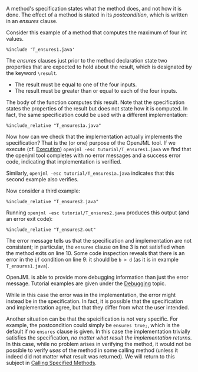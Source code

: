 
A method's specification states what the method does,
and not how it is done. The effect of a method is
stated in its _postcondition_, which is written in an 
_ensures_ clause.

Consider this example of a method that computes the maximum of four int values.
```
%include 'T_ensures1.java'
```

The *ensures* clauses just prior to the method declaration state two 
properties that are expected to hold about the result, which is designated
by the keyword `\result`.

* The result must be equal to one of the four inputs.
* The result must be greater than or equal to each of the four inputs.

The body of the function computes this result. Note that the specification
states the properties of the result but does not state how it is computed.
In fact, the same specification could be used with a different implementation:
```
%include_relative "T_ensures1a.java"
```

Now how can we check that the implementation actually implements the specification? That is the (or one) purpose of the OpenJML tool.
If we execute (cf. [Execution](Execution))
`openjml -esc tutorial/T_ensures1.java`
we find that the openjml tool completes with no error messages and a success
error code, indicating that implementation is verified.

Similarly, `openjml -esc tutorial/T_ensures1a.java` indicates that this
second example also verifies.

Now consider a third example:
```
%include_relative "T_ensures2.java"
```

Running `openjml -esc tutorial/T_ensures2.java` produces this output (and an error exit code):
```
%include_relative "T_ensures2.out"
```

The error message tells us that the specification and implementation are
not consistent; in particular, the `ensures` clause on line 3 is not satisfied
when the method exits on line 10. Some code inspection reveals that there
is an error in the `if` condition on line 9: it should be `b > d` (as it is in example `T_ensures1.java`).

OpenJML is able to provide more debugging information than just the error
message. Tutorial examples are given under the [Debugging](Debugging) topic.

While in this case the error was in the implementation, the error might 
instead be in the specification. In fact, it is possible that the 
specification and implementation agree, but that they differ from what the user intended.

Another situation can be that the speicification is not very specific.
For example, the postcondition could simply be `ensures true;`, which is the
default if no `ensures` clause is given. In this case the implementation
trivially satisfies the specification, _no matter what result the implementation returns_.
In this case, while no problem arises in verifying the method, it would not be
possible to verify _uses_ of the method in some calling method (unless it
indeed did not matter what result was returned). We will return to this 
subject in [Calling Specified Methods](CallingSpecifiedMethods).

